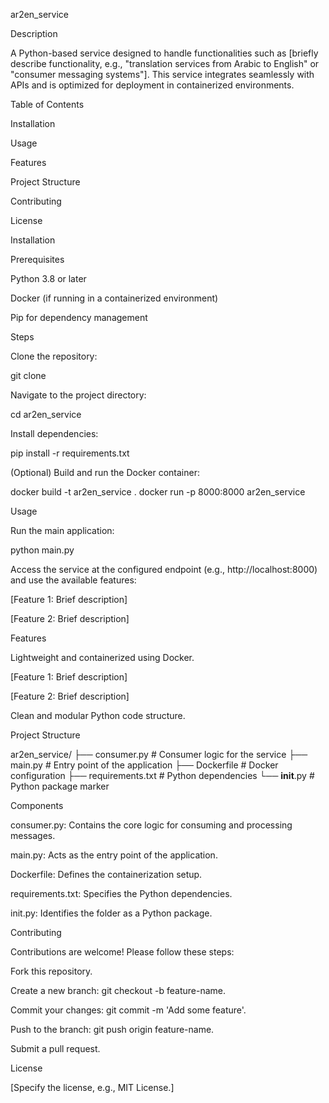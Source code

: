 ar2en_service

Description

A Python-based service designed to handle functionalities such as [briefly describe functionality, e.g., "translation services from Arabic to English" or "consumer messaging systems"]. This service integrates seamlessly with APIs and is optimized for deployment in containerized environments.

Table of Contents

Installation

Usage

Features

Project Structure

Contributing

License

Installation

Prerequisites

Python 3.8 or later

Docker (if running in a containerized environment)

Pip for dependency management

Steps

Clone the repository:

git clone <repository-url>

Navigate to the project directory:

cd ar2en_service

Install dependencies:

pip install -r requirements.txt

(Optional) Build and run the Docker container:

docker build -t ar2en_service .
docker run -p 8000:8000 ar2en_service

Usage

Run the main application:

python main.py

Access the service at the configured endpoint (e.g., http://localhost:8000) and use the available features:

[Feature 1: Brief description]

[Feature 2: Brief description]

Features

Lightweight and containerized using Docker.

[Feature 1: Brief description]

[Feature 2: Brief description]

Clean and modular Python code structure.

Project Structure

ar2en_service/
├── consumer.py        # Consumer logic for the service
├── main.py            # Entry point of the application
├── Dockerfile         # Docker configuration
├── requirements.txt   # Python dependencies
└── __init__.py        # Python package marker

Components

consumer.py: Contains the core logic for consuming and processing messages.

main.py: Acts as the entry point of the application.

Dockerfile: Defines the containerization setup.

requirements.txt: Specifies the Python dependencies.

init.py: Identifies the folder as a Python package.

Contributing

Contributions are welcome! Please follow these steps:

Fork this repository.

Create a new branch: git checkout -b feature-name.

Commit your changes: git commit -m 'Add some feature'.

Push to the branch: git push origin feature-name.

Submit a pull request.

License

[Specify the license, e.g., MIT License.]
